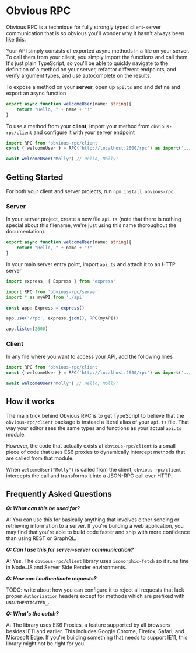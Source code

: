 # Obvious RPC

Obvious RPC is a technique for fully strongly typed client-server communication that is so obvious you'll wonder why it hasn't always been like this. 

Your API simply consists of exported async methods in a file on your server. To call them from your client, you simply import the functions and call them. It's just plain TypeScript, so you'll be able to quickly navigate to the definition of a method on your server, refactor different endpoints, and verify argument types, and use autocomplete on the results. 

To expose a method on your **server**, open up `api.ts` and and define and export an async function

```ts
export async function welcomeUser(name: string){
    return "Hello, " + name + "!"
}
```

To use a method from your **client**, import your method from `obvious-rpc/client` and configure it with your server endpoint

```ts
import RPC from 'obvious-rpc/client'
const { welcomeUser } = RPC('http://localhost:2600/rpc') as import('../../server/api')

await welcomeUser('Molly') // Hello, Molly!
```

## Getting Started

For both your client and server projects, run `npm install obvious-rpc`

### Server

In your server project, create a new file `api.ts` (note that there is nothing special about this filename, we're just using this name thoroughout the documentation).

```ts
export async function welcomeUser(name: string){
    return "Hello, " + name + "!"
}
```

In your main server entry point, import `api.ts` and attach it to an HTTP server

```ts
import express, { Express } from 'express'

import RPC from 'obvious-rpc/server'
import * as myAPI from './api'

const app: Express = express()

app.use('/rpc', express.json(), RPC(myAPI))

app.listen(2600)
```

### Client

In any file where you want to access your API, add the following lines

```ts
import RPC from 'obvious-rpc/client'
const { welcomeUser } = RPC('http://localhost:2600/rpc') as import('../../server/api')

await welcomeUser('Molly') // Hello, Molly!
```


## How it works

The main trick behind Obvious RPC is to get TypeScript to believe that the `obvious-rpc/client` package is instead a literal alias of your `api.ts` file. That way your editor sees the same types and functions as your actual `api.ts` module. 

However, the code that actually exists at `obvious-rpc/client` is a small piece of code that uses ES6 proxies to dynamically intercept methods that are called from that module. 

When `welcomeUser("Molly")` is called from the client, `obvious-rpc/client` intercepts the call and transforms it into a JSON-RPC call over HTTP. 

## Frequently Asked Questions

***Q: What can this be used for?***

A: You can use this for basically anything that involves either sending or retrieving information to a server. If you're building a web application, you may find that you're able to build code faster and ship with more confidence than using REST or GraphQL. 

***Q: Can I use this for server-server communication?***

A: Yes. The `obvious-rpc/client` library uses `isomorphic-fetch` so it runs fine in Node.JS and Server Side Render environments. 

***Q: How can I authenticate requests?***

TODO: write about how you can configure it to reject all requests that lack proper `Authorization` headers except for methods which are prefixed with `UNAUTHENTICATED_`.

***Q: What's the catch?***

A: The library uses ES6 Proxies, a feature supported by all browsers besides IE11 and earlier. This includes Google Chrome, Firefox, Safari, and Microsoft Edge. If you're building something that needs to support IE11, this library might not be right for you. 

